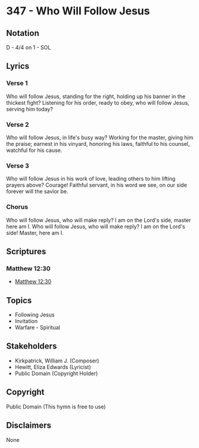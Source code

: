 # 347 - Who Will Follow Jesus

## Notation

D - 4/4 on 1 - SOL

## Lyrics

### Verse 1

Who will follow Jesus, standing for the right, holding up his banner in the thickest fight? Listening for his order, ready to obey, who will follow Jesus, serving him today?

### Verse 2

Who will follow Jesus, in life's busy way? Working for the master, giving him the praise; earnest in his vinyard, honoring his laws, faithful to his counsel, watchful for his cause.

### Verse 3

Who will follow Jesus in his work of love, leading others to him lifting prayers above? Courage! Faithful servant, in his word we see, on our side forever will the savior be.

### Chorus

Who will follow Jesus, who will make reply? I am on the Lord's side, master here am I. Who will follow Jesus, who will make reply? I am on the Lord's side! Master, here am I.


## Scriptures

### Matthew 12:30

- [Matthew 12:30](https://www.biblegateway.com/passage/?search=Matthew%2012%3A30)


## Topics

- Following Jesus
- Invitation
- Warfare - Spiritual

## Stakeholders

- Kirkpatrick, William J. (Composer)
- Hewitt, Eliza Edwards (Lyricist)
- Public Domain (Copyright Holder)

## Copyright

Public Domain
(This hymn is free to use)

## Disclaimers

None

